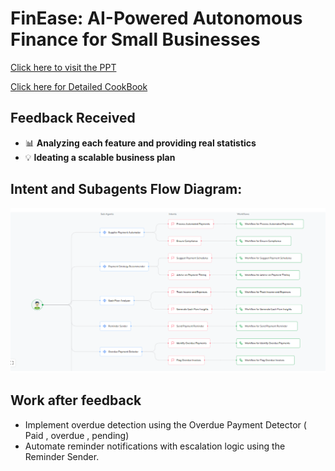 #  FinEase: AI-Powered Autonomous Finance for Small Businesses

[Click here to visit the PPT](https://docs.google.com/presentation/d/1kdvpIaiRnVifQ3Nvl5Q3nInlcn0sYws7eab0fMHVgyc/edit?usp=sharing) 

[Click here for Detailed CookBook](https://docs.google.com/document/d/1RhQwJh2QUuCay4XJHj5Ikxv_0KUC-otH1cIRfd6ZkrA/edit?usp=sharing) 
## Feedback Received
- 📊 **Analyzing each feature and providing real statistics**
- 💡 **Ideating a scalable business plan**

## Intent and Subagents Flow Diagram:
<img src="https://github.com/CMPN-CODECELL/Syrus2025_FinTechinStartups_TeamINSPIRE/blob/main/Screenshot%202025-03-28%20230214.png" alt="Alt text" width="1000">


## Work after feedback 
- Implement overdue detection using the Overdue Payment Detector ( Paid , overdue , pending)
- Automate reminder notifications with escalation logic using the Reminder Sender.
  
